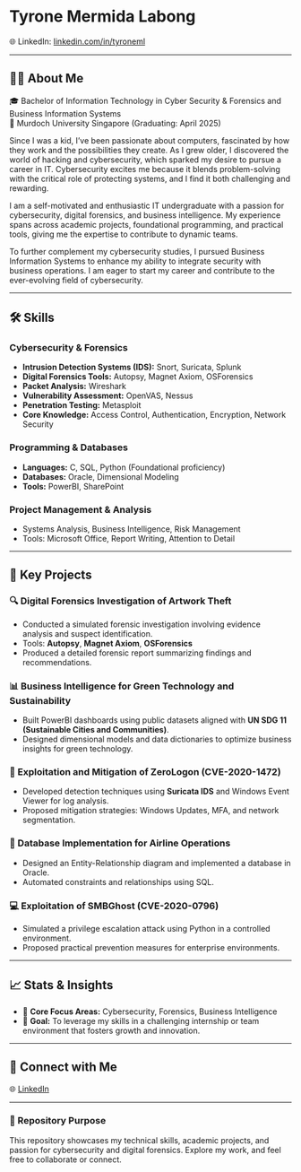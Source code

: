 # Tyrone Mermida Labong

🌐 LinkedIn: [linkedin.com/in/tyroneml](https://www.linkedin.com/in/tyroneml)  

---

## 👨‍💻 About Me

🎓 Bachelor of Information Technology in Cyber Security & Forensics and Business Information Systems  
📍 Murdoch University Singapore (Graduating: April 2025)

Since I was a kid, I’ve been passionate about computers, fascinated by how they work and the possibilities they create. As I grew older, I discovered the world of hacking and cybersecurity, which sparked my desire to pursue a career in IT. Cybersecurity excites me because it blends problem-solving with the critical role of protecting systems, and I find it both challenging and rewarding.

I am a self-motivated and enthusiastic IT undergraduate with a passion for cybersecurity, digital forensics, and business intelligence. My experience spans across academic projects, foundational programming, and practical tools, giving me the expertise to contribute to dynamic teams.

To further complement my cybersecurity studies, I pursued Business Information Systems to enhance my ability to integrate security with business operations. I am eager to start my career and contribute to the ever-evolving field of cybersecurity.

---

## 🛠️ Skills

### **Cybersecurity & Forensics**
- **Intrusion Detection Systems (IDS):** Snort, Suricata, Splunk  
- **Digital Forensics Tools:** Autopsy, Magnet Axiom, OSForensics  
- **Packet Analysis:** Wireshark  
- **Vulnerability Assessment:** OpenVAS, Nessus  
- **Penetration Testing:** Metasploit  
- **Core Knowledge:** Access Control, Authentication, Encryption, Network Security  

### **Programming & Databases**
- **Languages:** C, SQL, Python (Foundational proficiency)  
- **Databases:** Oracle, Dimensional Modeling  
- **Tools:** PowerBI, SharePoint  

### **Project Management & Analysis**
- Systems Analysis, Business Intelligence, Risk Management  
- Tools: Microsoft Office, Report Writing, Attention to Detail  

---

## 📂 Key Projects

### **🔍 Digital Forensics Investigation of Artwork Theft**
- Conducted a simulated forensic investigation involving evidence analysis and suspect identification.
- Tools: **Autopsy**, **Magnet Axiom**, **OSForensics**  
- Produced a detailed forensic report summarizing findings and recommendations.

### **📊 Business Intelligence for Green Technology and Sustainability**
- Built PowerBI dashboards using public datasets aligned with **UN SDG 11 (Sustainable Cities and Communities)**.  
- Designed dimensional models and data dictionaries to optimize business insights for green technology.

### **🔐 Exploitation and Mitigation of ZeroLogon (CVE-2020-1472)**
- Developed detection techniques using **Suricata IDS** and Windows Event Viewer for log analysis.
- Proposed mitigation strategies: Windows Updates, MFA, and network segmentation.

### **🛫 Database Implementation for Airline Operations**
- Designed an Entity-Relationship diagram and implemented a database in Oracle.
- Automated constraints and relationships using SQL.

### **💻 Exploitation of SMBGhost (CVE-2020-0796)**
- Simulated a privilege escalation attack using Python in a controlled environment.
- Proposed practical prevention measures for enterprise environments.

---

## 📈 Stats & Insights
- 🔑 **Core Focus Areas:** Cybersecurity, Forensics, Business Intelligence  
- 🌟 **Goal:** To leverage my skills in a challenging internship or team environment that fosters growth and innovation.

---

## 🤝 Connect with Me
🌐 [LinkedIn](https://www.linkedin.com/in/tyroneml)  

---

### 👾 Repository Purpose
This repository showcases my technical skills, academic projects, and passion for cybersecurity and digital forensics. Explore my work, and feel free to collaborate or connect.


<!--
**tyroneml/tyroneml** is a ✨ _special_ ✨ repository because its `README.md` (this file) appears on your GitHub profile.

Here are some ideas to get you started:

- 🔭 I’m currently working on ...
- 🌱 I’m currently learning ...
- 👯 I’m looking to collaborate on ...
- 🤔 I’m looking for help with ...
- 💬 Ask me about ...
- 📫 How to reach me: ...
- 😄 Pronouns: ...
- ⚡ Fun fact: ...
-->
